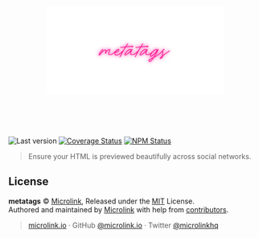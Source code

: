 <h1 align="center">
  <br>
  <img style="width: 350px; margin:3rem 0 1.5rem;" src="/static/banner.png" alt="metatags">
  <br>
  <br>
</h1>

![Last version](https://img.shields.io/github/tag/microlinkhq/metatags.svg?style=flat-square)
[![Coverage Status](https://img.shields.io/coveralls/microlinkhq/metatags.svg?style=flat-square)](https://coveralls.io/github/microlinkhq/metatags)
[![NPM Status](https://img.shields.io/npm/dm/metatags.svg?style=flat-square)](https://www.npmjs.org/package/metatags)

> Ensure your HTML is previewed beautifully across social networks.

## License

**metatags** © [Microlink](https://microlink.io), Released under the [MIT](https://github.com/microlinkhq/metatags/blob/master/LICENSE.md) License.<br>
Authored and maintained by [Microlink](https://microlink.io) with help from [contributors](https://github.com/microlinkhq/metatags/contributors).

> [microlink.io](https://microlink.io) · GitHub [@microlink.io](https://github.com/microlinkhq) · Twitter [@microlinkhq](https://twitter.com/microlinkhq)

